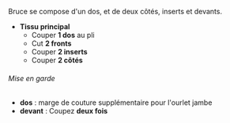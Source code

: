 Bruce se compose d'un dos, et de deux côtés, inserts et devants.

 - **Tissu principal**
   - Couper **1 dos** au pli
   - Cut **2 fronts**
   - Couper **2 inserts**
   - Couper **2 côtés**

<Warning>

###### Mise en garde
- **dos** : marge de couture supplémentaire pour l'ourlet jambe
- **devant** : Coupez **deux fois**

</Warning>





